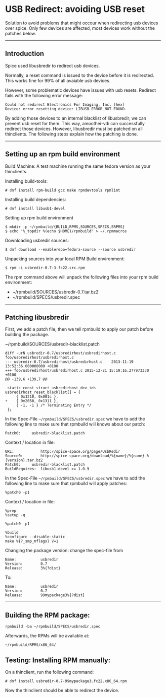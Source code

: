 # USB Redirect: avoiding USB reset

Solution to avoid problems that might occour when redirecting usb devices over spice.
Only few devices are affected, most devices work without the patches below.

---------------

## Introduction
Spice used libusbredir to redirect usb devices.

Normally, a reset command is issued to the device before it is redirected.
This works fine for 99% of all avaiable usb devices.

However, some problematic devices have issues with usb resets. Redirect fails 
with the following error message:
```
Could not redirect Electronics For Imaging, Inc. [hex] 
Device: error resetting device: LIBUSB_ERROR_NOT_FOUND.
```

By adding those devices to an internal blacklist of libusbredir, we can prevent usb reset
for them. This way, amoothei-vdi can successfully redirect those devices. However, libusbredir
must be patched on all thinclients. The following steps explain how the patching is done.

----------------
## Setting up an rpm build environment
Build Machine: A test machine running the same fedora version as your thinclients.

Installing build-tools:
```
# dnf install rpm-build gcc make rpmdevtools rpmlint 
```

Installing build dependencies:
```
# dnf install libusb1-devel
```

Setting up rpm build environment
```
$ mkdir -p ~/rpmbuild/{BUILD,RPMS,SOURCES,SPECS,SRPMS}
$ echo '%_topdir %(echo $HOME)/rpmbuild' > ~/.rpmmacros
```

Downloading usbredir sources:
```
$ dnf download --enablerepo=fedora-source --source usbredir
```

Unpacking sources into your local RPM Build environment:
```
$ rpm -i usbredir-0.7-3.fc22.src.rpm
```

The rpm command above will unpack the following files into your rpm build environment:

* ~/rpmbuild/SOURCES/usbredir-0.7.tar.bz2
* ~/rpmbuild/SPECS/usbredir.spec

---------------

## Patching libusbredir
First, we add a patch file, then we tell rpmbuild to apply our patch before building the package.

~/rpmbuild/SOURCES/usbredir-blacklist.patch
```
diff -urN usbredir-0.7/usbredirhost/usbredirhost.c foo/usbredirhost/usbredirhost.c
--- usbredir-0.7/usbredirhost/usbredirhost.c	2013-11-19 13:52:36.000000000 +0100
+++ foo/usbredirhost/usbredirhost.c	2015-12-21 15:19:16.277973330 +0100
@@ -139,6 +139,7 @@
 
 static const struct usbredirhost_dev_ids usbredirhost_reset_blacklist[] = {
     { 0x1210, 0x001c },
+    { 0x2650, 0x1311 },
     { -1, -1 } /* Terminating Entry */
 };
``` 

In the Spec-File ```~/rpmbuild/SPECS/usbredir.spec``` we have to add the following line to make sure that rpmbuild will knows about our patch:
```
Patch0:		usbredir-blacklist.patch
```

Context / location in file:
```
URL:            http://spice-space.org/page/UsbRedir
Source0:        http://spice-space.org/download/%{name}/%{name}-%{version}.tar.bz2
Patch0:		usbredir-blacklist.patch
BuildRequires:  libusb1-devel >= 1.0.9
```

In the Spec-File ```~/rpmbuild/SPECS/usbredir.spec``` we have to add the following line to make sure that rpmbuild will apply patches:
```
%patch0 -p1
```


Context / location in file:
```
%prep
%setup -q

%patch0 -p1

%build
%configure --disable-static
make %{?_smp_mflags} V=1
```


Changing the package version: change the spec-file from
```
Name:           usbredir
Version:        0.7
Release:        3%{?dist}
```

To:
```
Name:           usbredir
Version:        0.7
Release:        99mypackage3%{?dist}
```


--------------
## Building the RPM package:
```
rpmbuild -ba ~/rpmbuild/SPECS/usbredir.spec
```

Afterwards, the RPMs will be available at:
```
~/rpmbuild/RPMS/x86_64/
```


## Testing: Installing RPM manually:
On a thinclient, run the following command:
```
# dnf install usbredir-0.7-99mypackage3.fc22.x86_64.rpm
```

Now the thinclient should be able to redirect the device.
















